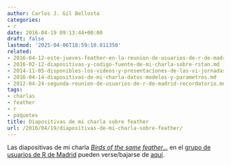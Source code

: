 ```yaml
---
author: Carlos J. Gil Bellosta
categories:
- r
date: 2016-04-19 09:13:44+00:00
draft: false
lastmod: '2025-04-06T18:59:10.811350'
related:
- 2016-04-12-este-jueves-feather-en-la-reunion-de-usuarios-de-r-de-madrid.md
- 2016-02-12-diapositivas-y-codigo-fuente-de-mi-charla-sobre-rstan.md
- 2014-11-05-disponibles-los-videos-y-presentaciones-de-las-vi-jornadas-de-usuarios-de-r.md
- 2016-04-14-diapositivas-de-mi-charla-datos-modelos-y-parametros.md
- 2012-04-24-segunda-reunion-de-usuarios-de-r-de-madrid-recordatorio.md
tags:
- charlas
- feather
- r
- paquetes
title: Diapositivas de mi charla sobre feather
url: /2016/04/19/diapositivas-de-mi-charla-sobre-feather/
---
```


Las diapositivas de mi charla [_Birds of the same feather..._](https://www.datanalytics.com/2016/04/12/este-jueves-feather-en-la-reunion-de-usuarios-de-r-de-madrid/) en el [grupo de usuarios de R de Madrid](http://madrid.r-es.org) pueden verse/bajarse de [aquí](/uploads/charla_gil_madrid_201604.html).